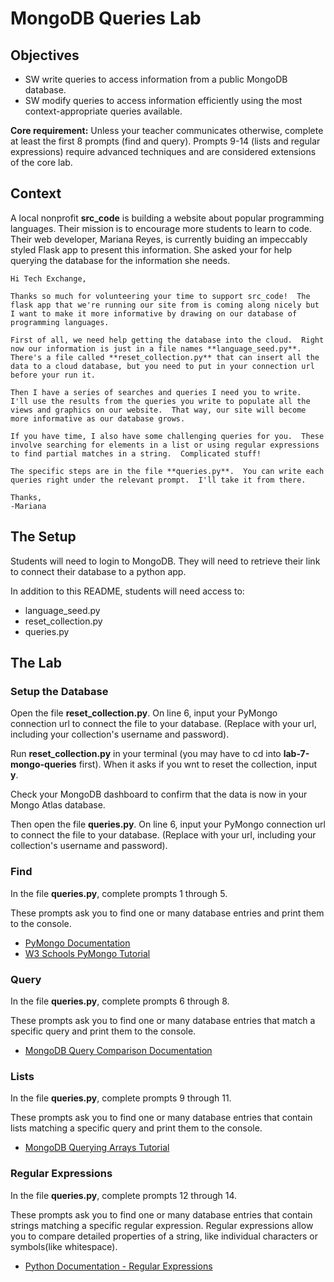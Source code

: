 # MongoDB Queries Lab

## Objectives

* SW write queries to access information from a public MongoDB database. 
* SW modify queries to access information efficiently using the most context-appropriate queries available.

**Core requirement:** Unless your teacher communicates otherwise, complete at least the first 8 prompts (find and query).  Prompts 9-14 (lists and regular expressions) require advanced techniques and are considered extensions of the core lab.

## Context
A local nonprofit **src_code** is building a website about popular programming languages.  Their mission is to encourage more students to learn to code.  Their web developer, Mariana Reyes, is currently buiding an impeccably styled Flask app to present this information.  She asked your for help querying the database for the information she needs.

    Hi Tech Exchange,

    Thanks so much for volunteering your time to support src_code!  The flask app that we're running our site from is coming along nicely but I want to make it more informative by drawing on our database of programming languages.

    First of all, we need help getting the database into the cloud.  Right now our information is just in a file names **language_seed.py**.  There's a file called **reset_collection.py** that can insert all the data to a cloud database, but you need to put in your connection url before your run it.

    Then I have a series of searches and queries I need you to write.  I'll use the results from the queries you write to populate all the views and graphics on our website.  That way, our site will become more informative as our database grows.

    If you have time, I also have some challenging queries for you.  These involve searching for elements in a list or using regular expressions to find partial matches in a string.  Complicated stuff!

    The specific steps are in the file **queries.py**.  You can write each queries right under the relevant prompt.  I'll take it from there.
    
    Thanks,
    -Mariana

## The Setup
Students will need to login to MongoDB.  They will need to retrieve their link to connect their database to a python app.

In addition to this README, students will need access to:
* language_seed.py
* reset_collection.py
* queries.py

## The Lab

### Setup the Database
Open the file **reset_collection.py**.  On line 6, input your PyMongo connection url to connect the file to your database.  (Replace <url> with your url, including your collection's username and password).

Run **reset_collection.py** in your terminal (you may have to cd into **lab-7-mongo-queries** first).  When it asks if you wnt to reset the collection, input **y**.

Check your MongoDB dashboard to confirm that the data is now in your Mongo Atlas database.

Then open the file **queries.py**.  On line 6, input your PyMongo connection url to connect the file to your database.  (Replace <url> with your url, including your collection's username and password).

### Find
In the file **queries.py**, complete prompts 1 through 5.

These prompts ask you to find one or many database entries and print them to the console.

* [PyMongo Documentation](https://pymongo.readthedocs.io/en/stable/tutorial.html) 
* [W3 Schools PyMongo Tutorial](https://www.w3schools.com/python/python_mongodb_getstarted.asp)

### Query
In the file **queries.py**, complete prompts 6 through 8.

These prompts ask you to find one or many database entries that match a specific query and print them to the console.

* [MongoDB Query Comparison Documentation](https://docs.mongodb.com/manual/reference/operator/query-comparison/)

### Lists
In the file **queries.py**, complete prompts 9 through 11.

These prompts ask you to find one or many database entries that contain lists matching a specific query and print them to the console.

* [MongoDB Querying Arrays Tutorial](https://docs.mongodb.com/manual/tutorial/query-arrays/)

### Regular Expressions
In the file **queries.py**, complete prompts 12 through 14.

These prompts ask you to find one or many database entries that contain strings matching a specific regular expression.  Regular expressions allow you to compare detailed properties of a string, like individual characters or symbols(like whitespace).

* [Python Documentation - Regular Expressions](https://docs.python.org/3/library/re.html)




